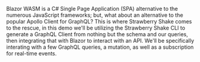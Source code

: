 Blazor WASM is a C# Single Page Application (SPA) alternative to the numerous JavaScript frameworks; but, what about an alternative to the popular Apollo Client for GraphQL?
This is where Strawberry Shake comes to the rescue, in this demo we'll be utilizing the Strawberry Shake CLI to generate a GraphQL Client from nothing but the schema and our queries, then integrating that with Blazor to interact with an API.
We'll be specifically interating with a few GraphQL queries, a mutation, as well as a subscription for real-time events.
